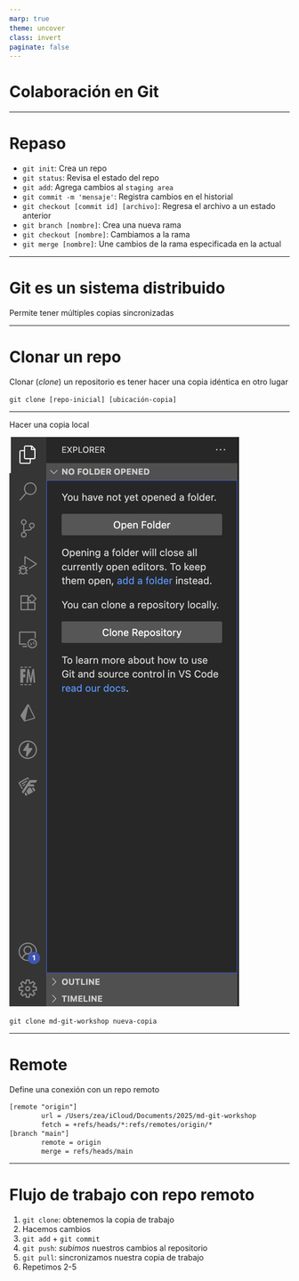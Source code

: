 ```yaml
---
marp: true
theme: uncover
class: invert
paginate: false
---
```


# Colaboración en Git

---

<style scoped>section{font-size:25px;}</style>

# Repaso

* ``git init``: Crea un repo
* ``git status``: Revisa el estado del repo
* ``git add``: Agrega cambios al ``staging area``
* ``git commit -m 'mensaje'``: Registra cambios en el historial
* ``git checkout [commit id] [archivo]``: Regresa el archivo a un estado anterior
* ``git branch [nombre]``: Crea una nueva rama
* ``git checkout [nombre]``: Cambiamos a la rama
* ``git merge [nombre]``: Une cambios de la rama especificada en la actual

---

# Git es un sistema distribuido

Permite tener múltiples copias sincronizadas

---

# Clonar un repo

Clonar (*clone*) un repositorio es tener hacer una copia idéntica en otro lugar

``git clone [repo-inicial] [ubicación-copia]``

---
<style scoped>section{font-size:25px;}</style>

Hacer una copia local

![bg right:40% fit](./img/git-clone.png)

``git clone md-git-workshop nueva-copia``

---

# Remote

Define una conexión con un repo remoto

```
[remote "origin"]
        url = /Users/zea/iCloud/Documents/2025/md-git-workshop
        fetch = +refs/heads/*:refs/remotes/origin/*
[branch "main"]
        remote = origin
        merge = refs/heads/main
```
---

# Flujo de trabajo con repo remoto

1. ``git clone``: obtenemos la copia de trabajo
2. Hacemos cambios
3. ``git add`` + ``git commit``
4. ``git push``: *subimos* nuestros cambios al repositorio
5. ``git pull``: sincronizamos nuestra copia de trabajo
6. Repetimos 2-5